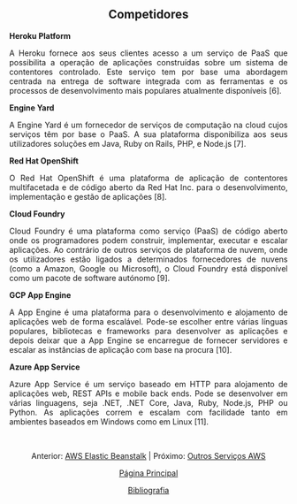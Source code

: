 <h2 align="center"> Competidores </h2>

<div align="justify">
 
<b>Heroku Platform</b> 
<p> A Heroku fornece aos seus clientes acesso a um serviço de PaaS que possibilita a operação de aplicações construídas sobre um sistema de contentores controlado. Este serviço tem por base uma abordagem centrada na entrega de software integrada com as ferramentas e os processos de desenvolvimento mais populares atualmente disponíveis [6]. </p>
 
<p><b>Engine Yard</b> </p>
 
<p>A Engine Yard é um fornecedor de serviços de computação na cloud cujos serviços têm por base o PaaS. A sua plataforma disponibiliza aos seus utilizadores soluções em Java, Ruby on Rails, PHP, e Node.js [7].  </p>

<b> Red Hat OpenShift </b> 
 
<p>O Red Hat OpenShift é uma plataforma de aplicação de contentores multifacetada e de código aberto da Red Hat Inc. para o desenvolvimento, implementação e gestão de aplicações [8]. </p>


<b>Cloud Foundry </b> 
<p>Cloud Foundry é uma plataforma como serviço (PaaS) de código aberto onde os programadores podem construir, implementar, executar e escalar aplicações. Ao contrário de outros serviços de plataforma de nuvem, onde os utilizadores estão ligados a determinados fornecedores de nuvens (como a Amazon, Google ou Microsoft), o Cloud Foundry está disponível como um pacote de software autónomo [9].  </p>

<b>GCP App Engine</b>
<p>A App Engine é uma plataforma para o desenvolvimento e alojamento de aplicações web de forma escalável. Pode-se escolher entre várias línguas populares, bibliotecas e frameworks para desenvolver as aplicações e depois deixar que a App Engine se encarregue de fornecer servidores e escalar as instâncias de aplicação com base na procura [10]. </p>
 
<b>Azure App Service</b>
<p> Azure App Service é um serviço baseado em HTTP para alojamento de aplicações web, REST APIs e mobile back ends. Pode se desenvolver em várias linguagens, seja .NET, .NET Core, Java, Ruby, Node.js, PHP ou Python. As aplicações correm e escalam com facilidade tanto em ambientes baseados em Windows como em Linux [11]. </p>


</div>

<br>
<div align="center">
<p>Anterior: <a href="https://github.com/MrBen777/Trabalho_PaaS_Grupo_4/blob/main/Componentes/Beanstalk.md">AWS Elastic Beanstalk<a> | Próximo: <a href="https://github.com/MrBen777/Trabalho_PaaS_Grupo_4/blob/main/Componentes/Servi%C3%A7osAWS.md">Outros Serviços AWS</a></p>
<p><a href="https://github.com/MrBen777/Trabalho_PaaS_Grupo_4/blob/main/README.md">Página Principal</a></p>
<p><a href="https://github.com/MrBen777/Trabalho_PaaS_Grupo_4/blob/main/Componentes/Bibliografia.md">Bibliografia<a></p>
</div>
